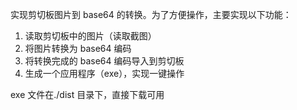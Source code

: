 实现剪切板图片到 base64 的转换。为了方便操作，主要实现以下功能：

1. 读取剪切板中的图片（读取截图）
2. 将图片转换为 base64 编码
3. 将转换完成的 base64 编码导入到剪切板
4. 生成一个应用程序（exe），实现一键操作

exe 文件在./dist 目录下，直接下载可用
